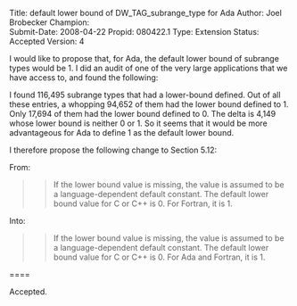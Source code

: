 Title:       default lower bound of DW_TAG_subrange_type for Ada
Author:      Joel Brobecker
Champion:    
Submit-Date: 2008-04-22
Propid:      080422.1
Type:        Extension
Status:      Accepted
Version:     4

I would like to propose that, for Ada, the default lower bound of subrange
types would be 1. I did an audit of one of the very large applications
that we have access to, and found the following:

I found 116,495 subrange types that had a lower-bound defined.  Out of
all these entries, a whopping 94,652 of them had the lower bound defined
to 1. Only 17,694 of them had the lower bound defined to 0.  The delta
is 4,149 whose lower bound is neither 0 or 1. So it seems that it would
be more advantageous for Ada to define 1 as the default lower bound.

I therefore propose the following change to Section 5.12:

From:

> > If the lower bound value is missing, the value is assumed to be a
> > language-dependent default constant. The default lower bound value for
> > C or C++ is 0. For Fortran, it is 1.

Into:

> > If the lower bound value is missing, the value is assumed to be a
> > language-dependent default constant. The default lower bound value for
> > C or C++ is 0. For Ada and Fortran, it is 1.

====

Accepted.

